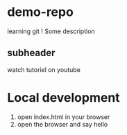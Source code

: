 # demo-repo
learning git !
Some description 
## subheader 
watch tutoriel on youtube
# Local development
1. open index.html in your browser
2. open the browser and say hello

